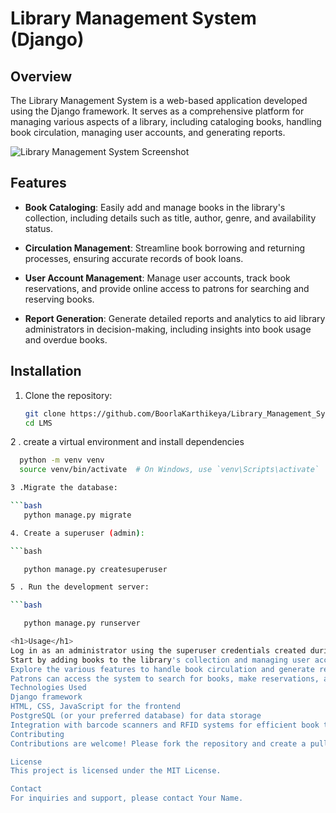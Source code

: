 # Library Management System (Django)

## Overview

The Library Management System is a web-based application developed using the Django framework. It serves as a comprehensive platform for managing various aspects of a library, including cataloging books, handling book circulation, managing user accounts, and generating reports.

![Library Management System Screenshot](/path/to/screenshot.png)

## Features

- **Book Cataloging**: Easily add and manage books in the library's collection, including details such as title, author, genre, and availability status.

- **Circulation Management**: Streamline book borrowing and returning processes, ensuring accurate records of book loans.

- **User Account Management**: Manage user accounts, track book reservations, and provide online access to patrons for searching and reserving books.

- **Report Generation**: Generate detailed reports and analytics to aid library administrators in decision-making, including insights into book usage and overdue books.

## Installation

1. Clone the repository:

   ```bash
   git clone https://github.com/BoorlaKarthikeya/Library_Management_System
   cd LMS
   ```

2 . create a virtual environment and install dependencies

````bash
  python -m venv venv
  source venv/bin/activate  # On Windows, use `venv\Scripts\activate`

3 .Migrate the database:

```bash
   python manage.py migrate

4. Create a superuser (admin):

```bash

   python manage.py createsuperuser

5 . Run the development server:

```bash

   python manage.py runserver

<h1>Usage</h1>
Log in as an administrator using the superuser credentials created during installation.
Start by adding books to the library's collection and managing user accounts.
Explore the various features to handle book circulation and generate reports.
Patrons can access the system to search for books, make reservations, and manage their accounts.
Technologies Used
Django framework
HTML, CSS, JavaScript for the frontend
PostgreSQL (or your preferred database) for data storage
Integration with barcode scanners and RFID systems for efficient book tracking.
Contributing
Contributions are welcome! Please fork the repository and create a pull request with your changes. Be sure to follow the code of conduct.

License
This project is licensed under the MIT License.

Contact
For inquiries and support, please contact Your Name.
````
